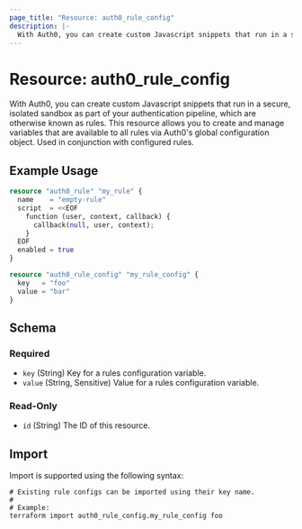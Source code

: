 ```yaml
---
page_title: "Resource: auth0_rule_config"
description: |-
  With Auth0, you can create custom Javascript snippets that run in a secure, isolated sandbox as part of your authentication pipeline, which are otherwise known as rules. This resource allows you to create and manage variables that are available to all rules via Auth0's global configuration object. Used in conjunction with configured rules.
---
```


# Resource: auth0_rule_config

With Auth0, you can create custom Javascript snippets that run in a secure, isolated sandbox as part of your authentication pipeline, which are otherwise known as rules. This resource allows you to create and manage variables that are available to all rules via Auth0's global configuration object. Used in conjunction with configured rules.

## Example Usage

```terraform
resource "auth0_rule" "my_rule" {
  name    = "empty-rule"
  script  = <<EOF
    function (user, context, callback) {
      callback(null, user, context);
    }
  EOF
  enabled = true
}

resource "auth0_rule_config" "my_rule_config" {
  key   = "foo"
  value = "bar"
}
```

<!-- schema generated by tfplugindocs -->
## Schema

### Required

- `key` (String) Key for a rules configuration variable.
- `value` (String, Sensitive) Value for a rules configuration variable.

### Read-Only

- `id` (String) The ID of this resource.

## Import

Import is supported using the following syntax:

```shell
# Existing rule configs can be imported using their key name.
#
# Example:
terraform import auth0_rule_config.my_rule_config foo
```

